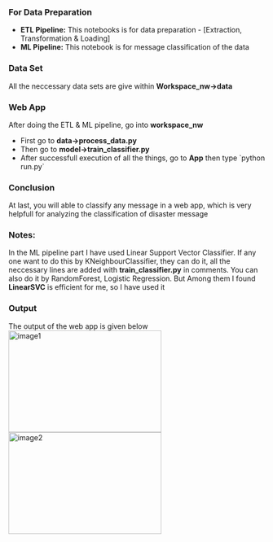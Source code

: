 <h3>For Data Preparation</h3>
<ul>
  <li><b>ETL Pipeline:</b> This notebooks is for data preparation - [Extraction, Transformation & Loading]</li>
  <li><b>ML Pipeline:</b> This notebook is for message classification of the data </li>
</ul>
<h3>Data Set</h3>
<p>All the neccessary data sets are give within <b>Workspace_nw->data</b></p>
<h3>Web App</h3>
<p> After doing the ETL & ML pipeline, go into <b>workspace_nw</b></p>
<ul>
  <li>First go to <b>data->process_data.py</b></li>
  <li>Then go to <b>model->train_classifier.py</b></li>
  <li>After successfull execution of all the things, go to <b>App</b> then type `python run.py`</li>
</ul>
<h3>Conclusion</h3>
At last, you will able to classify any message in a web app, which is very helpfull for analyzing the classification of disaster message

<h3>Notes:</h3>
<p>In the ML pipeline part I have used Linear Support Vector Classifier. If any one want to do this by KNeighbourClassifier, they can do it, all the neccessary lines are added with <b>train_classifier.py</b> in comments. You can also do it by RandomForest, Logistic Regression. But Among them I found <b>LinearSVC</b> is efficient for me, so I have used it</p>

<h3>Output</h3>
The output of the web app is given below
<img src="https://drive.google.com/uc?export=view&id=1EdBxzFcYccze8e962t7fdaahRzm6aEtV" alt="image1" style="height:200px;width:300px;">
<img src="https://drive.google.com/uc?export=view&id=1S8yazy2M6hjzegJ65pH7HQByNU3d6Lj4" alt="image2" style="height:200px;width:300px;">
